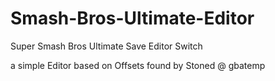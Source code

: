 # Smash-Bros-Ultimate-Editor
Super Smash Bros Ultimate Save Editor Switch

a simple Editor based on Offsets found by Stoned @ gbatemp
